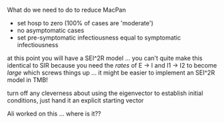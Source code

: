 What do we need to do to reduce MacPan

- set hosp to zero (100% of cases are 'moderate')
- no asymptomatic cases
- set pre-symptomatic infectiousness equal to symptomatic infectiousness

at this point you will have a SEI^2R model ...
you can't quite make this identical to SIR because you need
the *rates* of E -> I and I1 -> I2 to become *large* which screws
things up ... it might be easier to implement an SEI^2R model in
TMB!

turn off any cleverness about using the eigenvector to establish
initial conditions, just hand it an explicit starting vector

Ali worked on this ... where is it??
